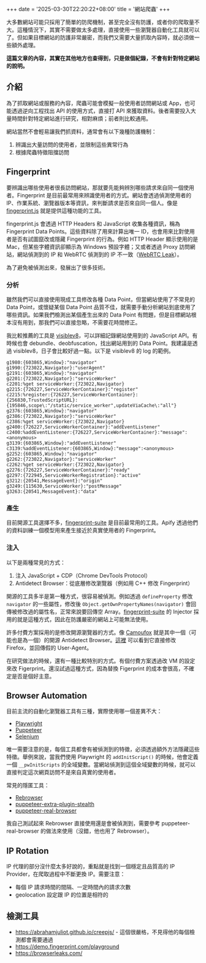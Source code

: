 +++
date = '2025-03-30T22:20:22+08:00'
title = '網站爬蟲'
+++

大多數網站可能只採用了簡單的防爬機制，甚至完全沒有防護，或者你的爬取量不大。這種情況下，其實不需要做太多處理，直接使用一些瀏覽器自動化工具就可以了。但如果目標網站的防護非常嚴密，而我們又需要大量抓取內容時，就必須做一些額外處理。

**這篇文章的內容，其實在其他地方也查得到，只是做個紀錄，不會有針對特定網站的說明。**

## 介紹

為了抓取網站或服務的內容，爬蟲可能會模擬一般使用者訪問網站或 App，也可能透過逆向工程找出 API 的使用方式，直接打 API 來獲取資料。後者需要投入大量時間針對特定網站進行研究，相對麻煩；前者則比較通用。

網站當然不會輕易讓我們抓資料，通常會有以下幾種防護機制：

1. 辨識出大量訪問的使用者，並限制這些異常行為
2. 根據爬蟲特徵阻擋訪問

## Fingerprint

要辨識出哪些使用者很長訪問網站，那就要先能夠辨別哪些請求來自同一個使用者。Fingerprint 是目前最常用來辨識使用者的方式。網站會透過偵測使用者的 IP、作業系統、瀏覽器版本等資訊，來判斷請求是否來自同一個人。像是 [fingerprint.js](https://demo.fingerprint.com/playground) 就是提供這種功能的工具。

fingerprint.js 會透過 HTTP Headers 和 JavaScript 收集各種資訊，稱為 Fingerprint Data Points。這些資料除了用來計算出唯一 ID，也會用來比對使用者是否有試圖竄改或隱藏 Fingerprint 的行為。例如 HTTP Header 顯示使用的是 Mac，但某些字體資訊卻顯示為 Windows 預設字體；又或者透過 Proxy 訪問網站，網站偵測到的 IP 和 WebRTC 偵測到的 IP 不一致（[WebRTC Leak](https://www.security.org/vpn/webrtc-leak/)）。

為了避免被偵測出來，發展出了很多技術。

### 分析

雖然我們可以直接使用現成工具修改各種 Data Point，但當網站使用了不常見的 Data Point，或懷疑某個 Data Point 品質不佳，就需要手動分析網站到底使用了哪些資訊。如果我們檢測出某個產生出來的 Data Point 有問題，但是目標網站根本沒有用到，那我們可以直接忽略，不需要花時間修正。

我比較推薦的工具是 [visiblev8](https://github.com/wspr-ncsu/visiblev8)，可以詳細記錄網站使用到的 JavaScript API。有時候也會 debundle、deobfuscation，找出網站用到的 Data Point。我建議是透過 visiblev8，日子會比較好過一點。以下是 visiblev8 的 log 的範例。

```
g1980:{603865,Window}:"navigator"
g1990:{723022,Navigator}:"userAgent"
g2191:{603865,Window}:"navigator"
g2201:{723022,Navigator}:"serviceWorker"
c2201:%get serviceWorker:{723022,Navigator}
g2215:{726227,ServiceWorkerContainer}:"register"
c2215:%register:{726227,ServiceWorkerContainer}:{256830,TrustedScriptURL}:{195846,scope\:"/static/service_worker",updateViaCache\:"all"}
g2376:{603865,Window}:"navigator"
g2386:{723022,Navigator}:"serviceWorker"
c2386:%get serviceWorker:{723022,Navigator}
g2400:{726227,ServiceWorkerContainer}:"addEventListener"
c2400:%addEventListener:{726227,ServiceWorkerContainer}:"message":<anonymous>
g3139:{603865,Window}:"addEventListener"
c3139:%addEventListener:{603865,Window}:"message":<anonymous>
g2252:{603865,Window}:"navigator"
g2262:{723022,Navigator}:"serviceWorker"
c2262:%get serviceWorker:{723022,Navigator}
g2276:{726227,ServiceWorkerContainer}:"ready"
g2297:{722945,ServiceWorkerRegistration}:"active"
g3212:{20541,MessageEvent}:"origin"
g3249:{115630,ServiceWorker}:"postMessage"
g3263:{20541,MessageEvent}:"data"
```

### 產生

目前開源工具選擇不多，[fingerprint-suite](https://github.com/apify/fingerprint-suite) 是目前最常用的工具。Apify 透過他們的資料訓練一個模型用來產生接近於真實使用者的 Fingerprint。

### 注入

以下是兩種常見的方式：

1. 注入 JavaScript + CDP（Chrome DevTools Protocol）
2. Antidetect Browser：從底層修改瀏覽器（例如用 C++ 修改 Fingerprint）

開源的工具多半是第一種方式，很容易被偵測。例如透過 `defineProperty` 修改 `navigator` 的一些屬性，修改後 `Object.getOwnPropertyNames(navigator)` 會回傳被修改過的屬性名，正常來說要回傳空 Array。[fingerprint-suite](https://github.com/apify/fingerprint-suite) 的 Injector 採用的就是這種方式，因此在防護嚴密的網站上可能無法使用。

許多付費方案採用的是修改開源瀏覽器的方式。像 [Camoufox](https://github.com/daijro/camoufox) 就是其中一個（可能也是為一個）的開源 Antidetect Browser。[這裡](https://github.com/daijro/camoufox/blob/95cc4489d025471368412b035743bb59855b160e/patches/network-patches.patch#L29) 可以看到它直接修改 Firefox，並回傳假的 User-Agent。

在研究做法的時候，還有一種比較特別的方式。有個付費方案透過改 VM 的設定來改 Figerprint。還沒試過這種方式，因為替換 Figerprint 的成本會很高，不確定是否是個好主意。

## Browser Automation

目前主流的自動化瀏覽器工具有三種，實際使用哪一個差異不大：

- [Playwright](https://playwright.dev/)
- [Puppeteer](https://pptr.dev/)
- [Selenium](https://www.selenium.dev/)

唯一需要注意的是，每個工具都會有被偵測到的特徵，必須透過額外方法隱藏這些特徵。舉例來說，當我們使用 Playwright 的 `addInitScript()` 的時候，他會定義一個 `__pwInitScripts` 的全域變數。當網站偵測到這個全域變數的時候，就可以直接判定這次網頁訪問不是來自真實的使用者。

常見的隱匿工具：

- [Rebrowser](https://github.com/rebrowser/rebrowser-patches)
- [puppeteer-extra-plugin-stealth](https://github.com/berstend/puppeteer-extra/tree/master/packages/puppeteer-extra-plugin-stealth)
- [puppeteer-real-browser](https://github.com/ZFC-Digital/puppeteer-real-browser)

我自己測試起來 Rebrowser 直接使用還是會被偵測到，需要參考 puppeteer-real-browser 的做法來使用（沒錯，他也用了 Rebrowser）。

## IP Rotation

IP 代理的部分沒什麼太多好說的，重點就是找到一個穩定且品質高的 IP Provider，在爬取過程中不斷更換 IP。需要注意：

- 每個 IP 請求時間的間隔、一定時間內的請求次數
- geolocation 設定跟 IP 的位置是相符的

## 檢測工具

- https://abrahamjuliot.github.io/creepjs/ - 這個很嚴格，不見得他的每個檢測都會需要通過
- https://demo.fingerprint.com/playground
- https://browserleaks.com/

